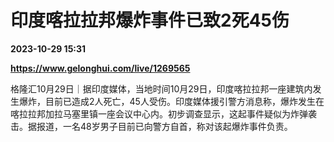 # 印度喀拉拉邦爆炸事件已致2死45伤

**2023-10-29 15:31**

**https://www.gelonghui.com/live/1269565**

格隆汇10月29日｜据印度媒体，当地时间10月29日，印度喀拉拉邦一座建筑内发生爆炸，目前已造成2人死亡，45人受伤。印度媒体援引警方消息称，爆炸发生在喀拉拉邦加拉马塞里镇一座会议中心内。初步调查显示，这起事件疑似为炸弹袭击。据报道，一名48岁男子目前已向警方自首，称对该起爆炸事件负责。